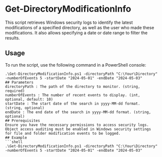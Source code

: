 # Get-DirectoryModificationInfo
This script retrieves Windows security logs to identify the latest modifications of a specified directory, as well as the user who made these modifications. It also allows specifying a date or date range to filter the results.
## Usage
To run the script, use the following command in a PowerShell console:
```shell
.\Get-DirectoryModificationInfo.ps1 -directoryPath "C:\Your\Directory" -numberOfEvents 5 -startDate "2024-05-01" -endDate "2024-05-03"
## Parameters
directoryPath : The path of the directory to monitor. (string, required)
numberOfEvents : The number of recent events to display. (int, optional, default: 10)
startDate : The start date of the search in yyyy-MM-dd format. (string, optional)
endDate : The end date of the search in yyyy-MM-dd format. (string, optional)
## Prerequisites
Ensure you have the necessary permissions to access security logs.
Object access auditing must be enabled in Windows security settings for file and folder modification events to be logged.
## Example
```shell
.\Get-DirectoryModificationInfo.ps1 -directoryPath "C:\Your\Directory" -numberOfEvents 5 -startDate "2024-05-01" -endDate "2024-05-03"
